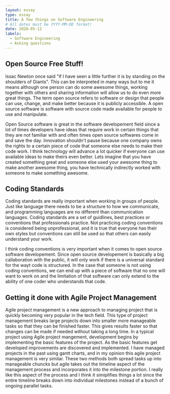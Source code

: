 ```yaml
---
layout: essay
type: essay
title: A few things on Software Engineering
# All dates must be YYYY-MM-DD format!
date: 2020-05-12
labels:
  - Software Engineering
  - Asking questions 
---
```

## Open Source Free Stuff!

Issac Newton once said "If I have seen a little further it is by standing on the shoulders of Giants". This can be interpreted in many ways but to me it means although one person can do some awesome things, working together with others and sharing information will allow us to do even more great things. 
The term open source refers to software or design that people can use, change, and make better because it is publicly accessible. A open source software is software with source code made available for people to use and manipulate.

Open Source software is great in the software developement field since a lot of times developers have ideas that require work in certain things that they are not familiar with and often times open source softwares come in and save the day. Innovation shouldn't pause because one company owns the rights to a certain piece of code that someone else needs to make their code work. I think technology will advance a lot quicker if everyone can use available ideas to make theirs even better. Lets imagine that you have created something great and someone else used your awesome thing to make another awesome thing, you have technically indirectly worked with someone to make something awesome.

##  Coding Standards 

Coding standards are really important when working in groups of people. Just like language there needs to be a structure to how we communicate, and programming languages are no different than communication languages. Coding standards are a set of guidlines, best practices or conventions that professionals practice. Not practicing coding conventions is considered being unprofessional, and it is true that everyone has their own styles but conventions can still be used so that others can easily understand your work. 

I think coding conventions is very important when it comes to open source software developement. Since open source developement is basically a big callaboration with the public, it will only work if there is a universal standard for the wayt code is structured. In the case that someone is not using coding conventions, we can end up with a piece of software that no one will want to work on and the limitation of that software can only extend to the ability of one coder who understands that code.

## Getting it done with Agile Project Management

Agile project management is a new approach to managing project that is quickly becoming very popular in the tech field. This type of project management breaks large projects down into smaller more manageable tasks so that they can be finished faster. This gives results faster so that changes can be made if needed without taking a long time. In a typical project using Agile project mangement, development begins by implementing the basic features of the project. As the basic features get developed improvements are discovered and implemented. I have managed projects in the past using gantt charts, and in my opinion this agile project management is very similar. These two methods both spread tasks up into manageable chuncks but agile takes out the timeline aspect of the management process and incorporates it into the milestone portion. I really like this aspect of the process and I think it simiplifies things a lot since the entire timeline breaks down into individual milestones instead of a bunch of ongoing parallel tasks. 
